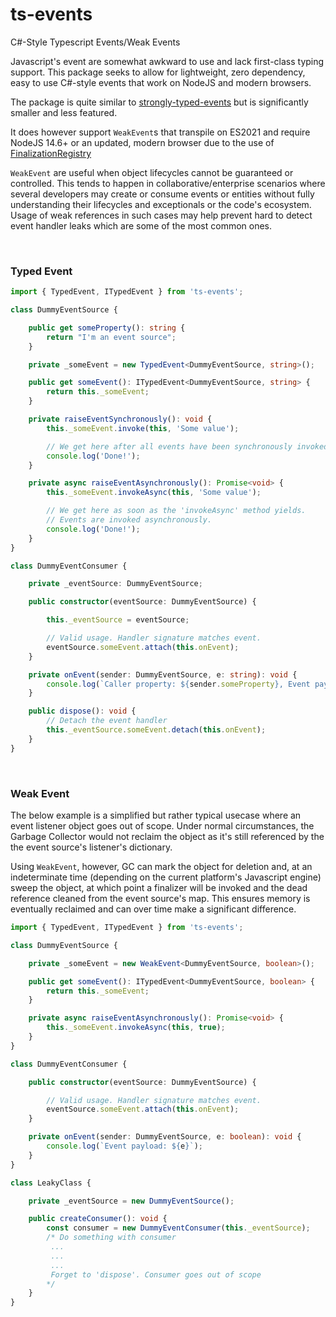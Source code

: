 # ts-events

C#-Style Typescript Events/Weak Events


Javascript's event are somewhat awkward to use and lack first-class typing support.
This package seeks to allow for lightweight, zero dependency, easy to use C#-style events that work on NodeJS and modern browsers.

The package is quite similar to [strongly-typed-events](https://github.com/KeesCBakker/Strongly-Typed-Events-for-TypeScript) but is significantly
smaller and less featured.

It does however support `WeakEvent`s that transpile on ES2021 and require NodeJS 14.6+ or an updated, modern browser due to
the use of [FinalizationRegistry](https://developer.mozilla.org/en-US/docs/Web/JavaScript/Reference/Global_Objects/FinalizationRegistry)

`WeakEvent` are useful when object lifecycles cannot be guaranteed or controlled. This tends to happen in collaborative/enterprise scenarios where several developers may create or consume events or entities without fully understanding their lifecycles and exceptionals or the code's ecosystem.
Usage of weak references in such cases may help prevent hard to detect event handler leaks which are some of the most common ones.

<br />

### Typed Event

```typescript
import { TypedEvent, ITypedEvent } from 'ts-events';

class DummyEventSource {

	public get someProperty(): string {
		return "I'm an event source";
	}

	private _someEvent = new TypedEvent<DummyEventSource, string>();

	public get someEvent(): ITypedEvent<DummyEventSource, string> {
		return this._someEvent;
	}

	private raiseEventSynchronously(): void {
		this._someEvent.invoke(this, 'Some value');

		// We get here after all events have been synchronously invoked
		console.log('Done!');
	}

	private async raiseEventAsynchronously(): Promise<void> {
		this._someEvent.invokeAsync(this, 'Some value');

		// We get here as soon as the 'invokeAsync' method yields.
		// Events are invoked asynchronously.
		console.log('Done!');
	}
}

class DummyEventConsumer {

	private _eventSource: DummyEventSource;

	public constructor(eventSource: DummyEventSource) {

		this._eventSource = eventSource;

		// Valid usage. Handler signature matches event.
		eventSource.someEvent.attach(this.onEvent);
	}

	private onEvent(sender: DummyEventSource, e: string): void {
		console.log(`Caller property: ${sender.someProperty}, Event payload: ${e}`);
	}

	public dispose(): void {
		// Detach the event handler
		this._eventSource.someEvent.detach(this.onEvent);
	}
}


```
<br />

### Weak Event

The below example is a simplified but rather typical usecase where an event listener object goes
out of scope. Under normal circumstances, the Garbage Collector would not reclaim the object as it's still
referenced by the the event source's listener's dictionary.

Using `WeakEvent`, however, GC can mark the object for deletion and, at an indeterminate time (depending on the current platform's Javascript engine)
sweep the object, at which point a finalizer will be invoked and the dead reference cleaned from the event source's map.
This ensures memory is eventually reclaimed and can over time make a significant difference.

```typescript
import { TypedEvent, ITypedEvent } from 'ts-events';

class DummyEventSource {

	private _someEvent = new WeakEvent<DummyEventSource, boolean>();

	public get someEvent(): ITypedEvent<DummyEventSource, boolean> {
		return this._someEvent;
	}

	private async raiseEventAsynchronously(): Promise<void> {
		this._someEvent.invokeAsync(this, true);
	}
}

class DummyEventConsumer {

	public constructor(eventSource: DummyEventSource) {

		// Valid usage. Handler signature matches event.
		eventSource.someEvent.attach(this.onEvent);
	}

	private onEvent(sender: DummyEventSource, e: boolean): void {
		console.log(`Event payload: ${e}`);
	}
}

class LeakyClass {

	private _eventSource = new DummyEventSource();

	public createConsumer(): void {
		const consumer = new DummyEventConsumer(this._eventSource);
		/* Do something with consumer
		 ...
		 ...
		 ...
		 Forget to 'dispose'. Consumer goes out of scope
		*/
	}
}

```

